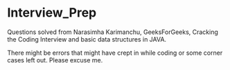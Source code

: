 # Interview_Prep
Questions solved from Narasimha Karimanchu, GeeksForGeeks, Cracking the Coding Interview and basic data structures in JAVA.

There might be errors that might have crept in while coding or some corner cases left out. Please excuse me.
